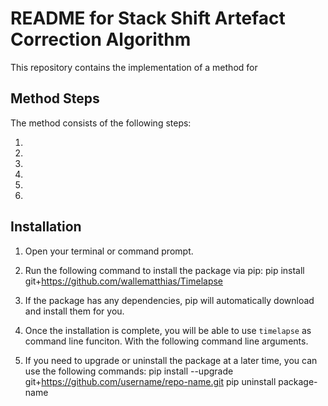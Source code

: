 # README for Stack Shift Artefact Correction Algorithm

This repository contains the implementation of a method for 

## Method Steps
The method consists of the following steps:

1. 
2. 

3. 

4.

5.

6. 



## Installation
1. Open your terminal or command prompt.

2. Run the following command to install the package via pip:
pip install git+https://github.com/wallematthias/Timelapse

3. If the package has any dependencies, pip will automatically download and install them for you.

4. Once the installation is complete, you will be able to use `timelapse` as command line funciton. With the following command line arguments.

 
5. If you need to upgrade or uninstall the package at a later time, you can use the following commands:
pip install --upgrade git+https://github.com/username/repo-name.git
pip uninstall package-name